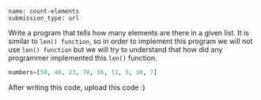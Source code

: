 ```ngMeta
name: count-elements
submission_type: url
```

Write a program that tells how many elements are there in a given list. It is similar to `len() function`, so in order to implement this program we will not use `len() function` but we will try to understand that how did any programmer implemented this `len()` function.

```python
numbers=[50, 40, 23, 70, 56, 12, 5, 10, 7]
```

After writing this code, upload this code :)
